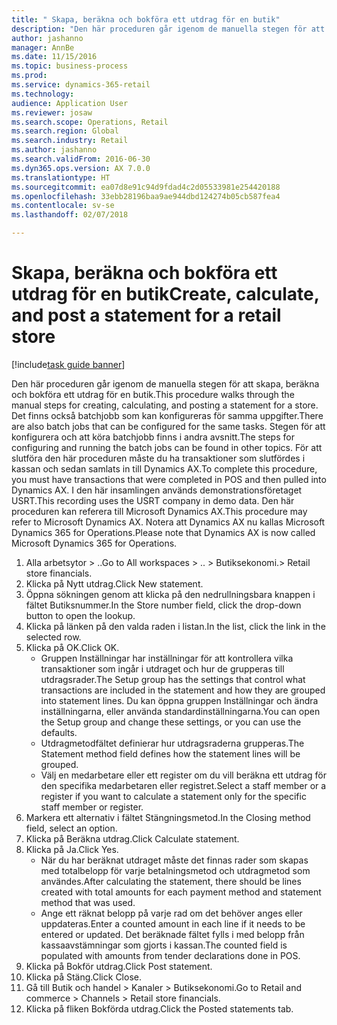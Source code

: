 ```yaml
--- 
title: " Skapa, beräkna och bokföra ett utdrag för en butik"
description: "Den här proceduren går igenom de manuella stegen för att skapa, beräkna och bokföra ett utdrag för en butik."
author: jashanno
manager: AnnBe
ms.date: 11/15/2016
ms.topic: business-process
ms.prod: 
ms.service: dynamics-365-retail
ms.technology: 
audience: Application User
ms.reviewer: josaw
ms.search.scope: Operations, Retail
ms.search.region: Global
ms.search.industry: Retail
ms.author: jashanno
ms.search.validFrom: 2016-06-30
ms.dyn365.ops.version: AX 7.0.0
ms.translationtype: HT
ms.sourcegitcommit: ea07d8e91c94d9fdad4c2d05533981e254420188
ms.openlocfilehash: 33ebb28196baa9ae944dbd124274b05cb587fea4
ms.contentlocale: sv-se
ms.lasthandoff: 02/07/2018

---
```

# <a name="create-calculate-and-post-a-statement-for-a-retail-store"></a><span data-ttu-id="24f81-103"> Skapa, beräkna och bokföra ett utdrag för en butik</span><span class="sxs-lookup"><span data-stu-id="24f81-103">Create, calculate, and post a statement for a retail store</span></span>

[!include[task guide banner](../includes/task-guide-banner.md)]

<span data-ttu-id="24f81-104">Den här proceduren går igenom de manuella stegen för att skapa, beräkna och bokföra ett utdrag för en butik.</span><span class="sxs-lookup"><span data-stu-id="24f81-104">This procedure walks through the manual steps for creating, calculating, and posting a statement for a store.</span></span> <span data-ttu-id="24f81-105">Det finns också batchjobb som kan konfigureras för samma uppgifter.</span><span class="sxs-lookup"><span data-stu-id="24f81-105">There are also batch jobs that can be configured for the same tasks.</span></span> <span data-ttu-id="24f81-106">Stegen för att konfigurera och att köra batchjobb finns i andra avsnitt.</span><span class="sxs-lookup"><span data-stu-id="24f81-106">The steps for configuring and running the batch jobs can be found in other topics.</span></span> <span data-ttu-id="24f81-107">För att slutföra den här proceduren måste du ha transaktioner som slutfördes i kassan och sedan samlats in till Dynamics AX.</span><span class="sxs-lookup"><span data-stu-id="24f81-107">To complete this procedure, you must have transactions that were completed in POS and then pulled into Dynamics AX.</span></span> <span data-ttu-id="24f81-108">I den här insamlingen används demonstrationsföretaget USRT.</span><span class="sxs-lookup"><span data-stu-id="24f81-108">This recording uses the USRT company in demo data.</span></span> <span data-ttu-id="24f81-109">Den här proceduren kan referera till Microsoft Dynamics AX.</span><span class="sxs-lookup"><span data-stu-id="24f81-109">This procedure may refer to Microsoft Dynamics AX.</span></span> <span data-ttu-id="24f81-110">Notera att Dynamics AX nu kallas Microsoft Dynamics 365 for Operations.</span><span class="sxs-lookup"><span data-stu-id="24f81-110">Please note that Dynamics AX is now called Microsoft Dynamics 365 for Operations.</span></span>

1. <span data-ttu-id="24f81-111">Alla arbetsytor > ..</span><span class="sxs-lookup"><span data-stu-id="24f81-111">Go to All workspaces > ..</span></span> <span data-ttu-id="24f81-112">> Butiksekonomi.</span><span class="sxs-lookup"><span data-stu-id="24f81-112">> Retail store financials.</span></span>
2. <span data-ttu-id="24f81-113">Klicka på Nytt utdrag.</span><span class="sxs-lookup"><span data-stu-id="24f81-113">Click New statement.</span></span>
3. <span data-ttu-id="24f81-114">Öppna sökningen genom att klicka på den nedrullningsbara knappen i fältet Butiksnummer.</span><span class="sxs-lookup"><span data-stu-id="24f81-114">In the Store number field, click the drop-down button to open the lookup.</span></span>
4. <span data-ttu-id="24f81-115">Klicka på länken på den valda raden i listan.</span><span class="sxs-lookup"><span data-stu-id="24f81-115">In the list, click the link in the selected row.</span></span>
5. <span data-ttu-id="24f81-116">Klicka på OK.</span><span class="sxs-lookup"><span data-stu-id="24f81-116">Click OK.</span></span>
    * <span data-ttu-id="24f81-117">Gruppen Inställningar har inställningar för att kontrollera vilka transaktioner som ingår i utdraget och hur de grupperas till utdragsrader.</span><span class="sxs-lookup"><span data-stu-id="24f81-117">The Setup group has the settings that control what transactions are included in the statement and how they are grouped into statement lines.</span></span> <span data-ttu-id="24f81-118">Du kan öppna gruppen Inställningar och ändra inställningarna, eller använda standardinställningarna.</span><span class="sxs-lookup"><span data-stu-id="24f81-118">You can open the Setup group and change these settings, or you can use the defaults.</span></span>  
    * <span data-ttu-id="24f81-119">Utdragmetodfältet definierar hur utdragsraderna grupperas.</span><span class="sxs-lookup"><span data-stu-id="24f81-119">The Statement method field defines how the statement lines will be grouped.</span></span>  
    * <span data-ttu-id="24f81-120">Välj en medarbetare eller ett register om du vill beräkna ett utdrag för den specifika medarbetaren eller registret.</span><span class="sxs-lookup"><span data-stu-id="24f81-120">Select a staff member or a register if you want to calculate a statement only for the specific staff member or register.</span></span>  
6. <span data-ttu-id="24f81-121">Markera ett alternativ i fältet Stängningsmetod.</span><span class="sxs-lookup"><span data-stu-id="24f81-121">In the Closing method field, select an option.</span></span>
7. <span data-ttu-id="24f81-122">Klicka på Beräkna utdrag.</span><span class="sxs-lookup"><span data-stu-id="24f81-122">Click Calculate statement.</span></span>
8. <span data-ttu-id="24f81-123">Klicka på Ja.</span><span class="sxs-lookup"><span data-stu-id="24f81-123">Click Yes.</span></span>
    * <span data-ttu-id="24f81-124">När du har beräknat utdraget måste det finnas rader som skapas med totalbelopp för varje betalningsmetod och utdragmetod som användes.</span><span class="sxs-lookup"><span data-stu-id="24f81-124">After calculating the statement, there should be lines created with total amounts for each payment method and statement method that was used.</span></span>  
    * <span data-ttu-id="24f81-125">Ange ett räknat belopp på varje rad om det behöver anges eller uppdateras.</span><span class="sxs-lookup"><span data-stu-id="24f81-125">Enter a counted amount in each line if it needs to be entered or updated.</span></span> <span data-ttu-id="24f81-126">Det beräknade fältet fylls i med belopp från kassaavstämningar som gjorts i kassan.</span><span class="sxs-lookup"><span data-stu-id="24f81-126">The counted field is populated with amounts from tender declarations done in POS.</span></span>  
9. <span data-ttu-id="24f81-127">Klicka på Bokför utdrag.</span><span class="sxs-lookup"><span data-stu-id="24f81-127">Click Post statement.</span></span>
10. <span data-ttu-id="24f81-128">Klicka på Stäng.</span><span class="sxs-lookup"><span data-stu-id="24f81-128">Click Close.</span></span>
11. <span data-ttu-id="24f81-129">Gå till Butik och handel > Kanaler > Butiksekonomi.</span><span class="sxs-lookup"><span data-stu-id="24f81-129">Go to Retail and commerce > Channels > Retail store financials.</span></span>
12. <span data-ttu-id="24f81-130">Klicka på fliken Bokförda utdrag.</span><span class="sxs-lookup"><span data-stu-id="24f81-130">Click the Posted statements tab.</span></span>



